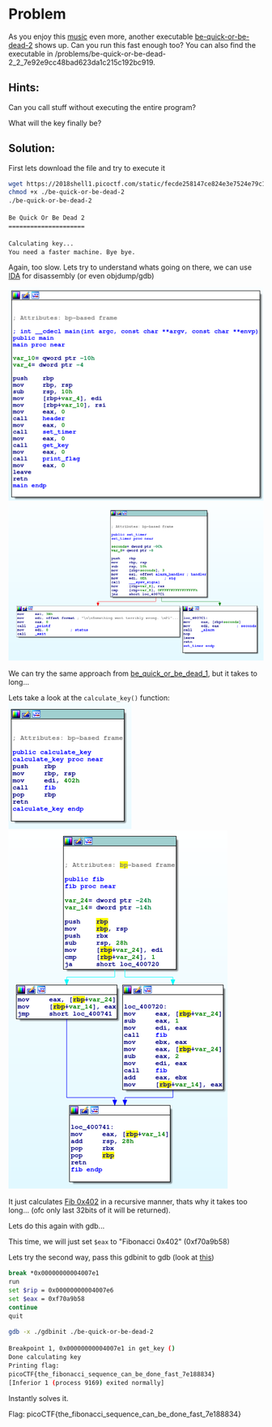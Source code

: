 # Problem
As you enjoy this [music](https://www.youtube.com/watch?v=CTt1vk9nM9c) even more, another executable [be-quick-or-be-dead-2](https://2018shell1.picoctf.com/static/fecde258147ce824e3e7524e79c1100d/be-quick-or-be-dead-2) shows up. Can you run this fast enough too? You can also find the executable in /problems/be-quick-or-be-dead-2_2_7e92e9cc48bad623da1c215c192bc919.

## Hints:
Can you call stuff without executing the entire program?

What will the key finally be?

## Solution:

First lets download the file and try to execute it
```bash
wget https://2018shell1.picoctf.com/static/fecde258147ce824e3e7524e79c1100d/be-quick-or-be-dead-2
chmod +x ./be-quick-or-be-dead-2
./be-quick-or-be-dead-2

Be Quick Or Be Dead 2
=====================

Calculating key...
You need a faster machine. Bye bye.
```

Again, too slow. Lets try to understand whats going on there, we can use [IDA](https://www.hex-rays.com/products/ida/) for disassembly (or even objdump/gdb)

![screenshot 1](./screenshot-1.png)
![screenshot 2](./screenshot-2.png)

We can try the same approach from [be_quick_or_be_dead_1](../be_quick_or_be_dead_1/solution.md), but it takes to long...

Lets take a look at the ```calculate_key()``` function:
![screenshot 3](./screenshot-3.png)
![screenshot 4](./screenshot-4.png)

It just calculates [Fib 0x402](http://www.wolframalpha.com/input/?i=fib+0x402+mod+2%5E32) in a recursive manner, thats why it takes too long... (ofc only last 32bits of it will be returned).

Lets do this again with gdb...

This time, we will just set ```$eax``` to "Fibonacci 0x402" (0xf70a9b58)

Lets try the second way, pass this gdbinit to gdb (look at [this](https://sourceware.org/gdb/onlinedocs/gdb/Init-File-in-the-Current-Directory.html))
```bash
break *0x00000000004007e1
run
set $rip = 0x00000000004007e6
set $eax = 0xf70a9b58
continue
quit
```

```bash
gdb -x ./gdbinit ./be-quick-or-be-dead-2

Breakpoint 1, 0x00000000004007e1 in get_key ()
Done calculating key
Printing flag:
picoCTF{the_fibonacci_sequence_can_be_done_fast_7e188834}
[Inferior 1 (process 9169) exited normally]
```

Instantly solves it.

Flag: picoCTF{the_fibonacci_sequence_can_be_done_fast_7e188834}
